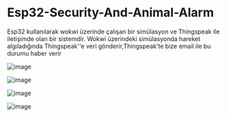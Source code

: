 # Esp32-Security-And-Animal-Alarm
Esp32 kullanılarak wokwi üzerinde çalışan bir simülasyon ve Thingspeak ile iletişimde olan bir sistemdir. Wokwi üzerindeki simülasyonda hareket algıladığında Thingspeak''e veri gönderir,Thingspeak'te bize email ile bu durumu haber verir

![image](https://github.com/Fatihgcgn/Esp32-Security-And-Animal-Alarm/assets/93212360/9cf584c9-7a03-4d09-8f49-f2b65838b4f7)

![image](https://github.com/Fatihgcgn/Esp32-Security-And-Animal-Alarm/assets/93212360/1f790fde-93e4-47c8-ba7d-d0d9a42a7e37)

![image](https://github.com/Fatihgcgn/Esp32-Security-And-Animal-Alarm/assets/93212360/cf3fd72d-8335-4bb2-94be-594acf6f6557)

![image](https://github.com/Fatihgcgn/Esp32-Security-And-Animal-Alarm/assets/93212360/02b33cf2-5065-48f2-a086-9ecdf326078e)
